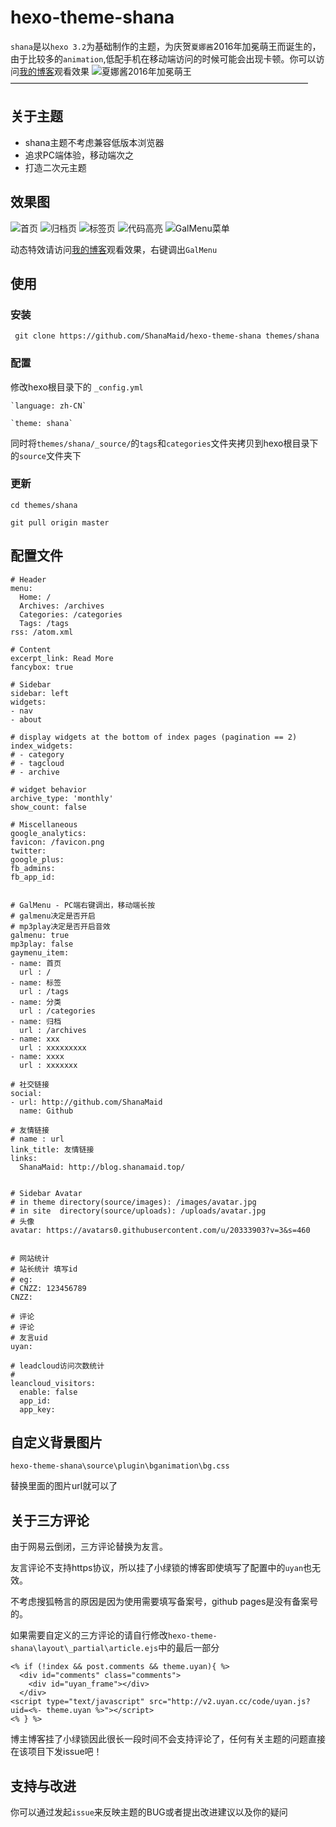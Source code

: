 # hexo-theme-shana
`shana`是以`hexo 3.2`为基础制作的主题，为庆贺`夏娜酱`2016年加冕萌王而诞生的，由于比较多的`animation`,低配手机在移动端访问的时候可能会出现卡顿。你可以访问[我的博客](http://blog.shanamaid.top/)观看效果
![夏娜酱2016年加冕萌王](http://wx1.sinaimg.cn/mw690/dc58f491ly1fepnf3l0thj20dc0i0jsr.jpg)
——————————————————————————————————

## 关于主题
- shana主题不考虑兼容低版本浏览器
- 追求PC端体验，移动端次之
- 打造二次元主题


## 效果图
![首页](http://wx3.sinaimg.cn/mw690/dc58f491ly1fepnf7f6crj20xf0hmh6y.jpg)
![归档页](http://wx2.sinaimg.cn/mw690/dc58f491ly1fepnf4xyptj20xj0hjtrb.jpg)
![标签页](http://wx1.sinaimg.cn/mw690/dc58f491ly1fepnf6fmrxj20si0dmn9s.jpg)
![代码高亮](http://wx1.sinaimg.cn/mw690/dc58f491ly1fepnf5te0hj20x90hiwu4.jpg)
![GalMenu菜单](http://wx3.sinaimg.cn/mw690/dc58f491ly1fepnf3082qj20x40h87od.jpg)


动态特效请访问[我的博客](http://blog.shanamaid.top/)观看效果，右键调出`GalMenu`


## 使用
### 安装
```
 git clone https://github.com/ShanaMaid/hexo-theme-shana themes/shana
```

### 配置
修改hexo根目录下的 `_config.yml`
```  
`language: zh-CN`

`theme: shana`
```
同时将`themes/shana/_source/`的`tags`和`categories`文件夹拷贝到hexo根目录下的`source`文件夹下

### 更新
```
cd themes/shana

git pull origin master
```

## 配置文件
```
# Header
menu:
  Home: /
  Archives: /archives
  Categories: /categories
  Tags: /tags
rss: /atom.xml

# Content
excerpt_link: Read More
fancybox: true

# Sidebar
sidebar: left
widgets:
- nav
- about

# display widgets at the bottom of index pages (pagination == 2)
index_widgets:
# - category
# - tagcloud
# - archive

# widget behavior
archive_type: 'monthly'
show_count: false

# Miscellaneous
google_analytics:
favicon: /favicon.png
twitter:
google_plus:
fb_admins:
fb_app_id:


# GalMenu - PC端右键调出，移动端长按
# galmenu决定是否开启
# mp3play决定是否开启音效
galmenu: true
mp3play: false
gaymenu_item:
- name: 首页
  url : /
- name: 标签
  url : /tags
- name: 分类
  url : /categories
- name: 归档
  url : /archives
- name: xxx
  url : xxxxxxxxx
- name: xxxx
  url : xxxxxxx

# 社交链接
social:
- url: http://github.com/ShanaMaid
  name: Github

# 友情链接
# name : url
link_title: 友情链接
links:
  ShanaMaid: http://blog.shanamaid.top/


# Sidebar Avatar
# in theme directory(source/images): /images/avatar.jpg
# in site  directory(source/uploads): /uploads/avatar.jpg
# 头像
avatar: https://avatars0.githubusercontent.com/u/20333903?v=3&s=460


# 网站统计
# 站长统计 填写id
# eg:　
# CNZZ: 123456789
CNZZ: 

# 评论
# 评论
# 友言uid
uyan: 

# leadcloud访问次数统计
# 
leancloud_visitors:
  enable: false
  app_id: 
  app_key: 
```

## 自定义背景图片
`hexo-theme-shana\source\plugin\bganimation\bg.css`

替换里面的图片url就可以了


## 关于三方评论
由于网易云倒闭，三方评论替换为友言。


友言评论不支持https协议，所以挂了小绿锁的博客即使填写了配置中的`uyan`也无效。

不考虑搜狐畅言的原因是因为使用需要填写备案号，github pages是没有备案号的。

如果需要自定义的三方评论的请自行修改`hexo-theme-shana\layout\_partial\article.ejs`中的最后一部分

```
<% if (!index && post.comments && theme.uyan){ %>
  <div id="comments" class="comments">
    <div id="uyan_frame"></div>
  </div>
<script type="text/javascript" src="http://v2.uyan.cc/code/uyan.js?uid=<%- theme.uyan %>"></script>
<% } %>
```

博主博客挂了小绿锁因此很长一段时间不会支持评论了，任何有关主题的问题直接在该项目下发issue吧！


## 支持与改进
你可以通过发起`issue`来反映主题的BUG或者提出改进建议以及你的疑问